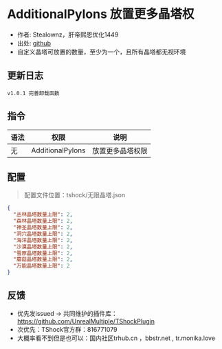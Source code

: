 # AdditionalPylons 放置更多晶塔权

- 作者: Stealownz，肝帝熙恩优化1449
- 出处: [github](https://github.com/Adventure-Terraria-Server-Project/AdditionalPylons-Plugin)
- 自定义晶塔可放置的数量，至少为一个，且所有晶塔都无视环境

## 更新日志

```
v1.0.1 完善卸载函数
```

## 指令

| 语法           |        权限         |   说明   |
| -------------- | :-----------------: | :------: |
| 无 | AdditionalPylons   | 放置更多晶塔权限|

## 配置
> 配置文件位置：tshock/无限晶塔.json
```json
{
  "丛林晶塔数量上限": 2,
  "森林晶塔数量上限": 2,
  "神圣晶塔数量上限": 2,
  "洞穴晶塔数量上限": 2,
  "海洋晶塔数量上限": 2,
  "沙漠晶塔数量上限": 2,
  "雪原晶塔数量上限": 2,
  "蘑菇晶塔数量上限": 2,
  "万能晶塔数量上限": 2
}
```
## 反馈
- 优先发issued -> 共同维护的插件库：https://github.com/UnrealMultiple/TShockPlugin
- 次优先：TShock官方群：816771079
- 大概率看不到但是也可以：国内社区trhub.cn ，bbstr.net , tr.monika.love
